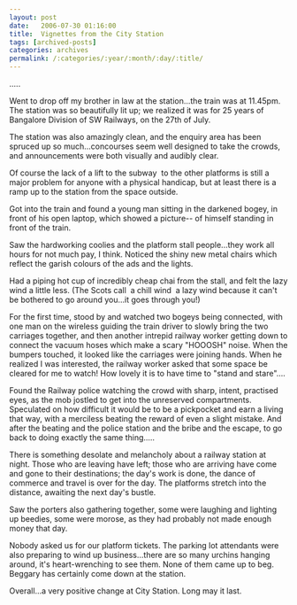 ```yaml
---
layout: post
date:	2006-07-30 01:16:00
title:  Vignettes from the City Station
tags: [archived-posts]
categories: archives
permalink: /:categories/:year/:month/:day/:title/
---
```

.....

Went to drop off my brother in law at the station...the train was at 11.45pm. The station was so beautifully lit up; we realized it was for 25 years of Bangalore Division of SW Railways, on the 27th of July. 

The station was also amazingly clean, and the enquiry area has been spruced up so much...concourses seem well designed to take the crowds, and announcements were both visually and audibly clear. 

Of course the lack of a lift to the subway&nbsp; to the other platforms is still a major problem for anyone with a physical handicap, but at least there is a ramp up to the station from the space outside.

Got into the train and found a young man sitting in the darkened bogey, in front of his open laptop, which showed a picture-- of himself standing in front of the train.

Saw the hardworking coolies and the platform stall people...they work all hours for not much pay, I think. Noticed the shiny new metal chairs which reflect the garish colours of the ads and the lights.

Had a piping hot cup of incredibly cheap chai from the stall, and felt the lazy wind a little less. (The Scots call&nbsp; a chill wind &nbsp;a lazy wind because it can't be bothered to go around you...it goes through you!)

For the first time, stood by and watched two bogeys being connected, with one man on the wireless guiding the train driver to slowly bring the two carriages together, and then another intrepid railway worker getting down to connect the vacuum hoses which make a scary "HOOOSH" noise.&nbsp;When the bumpers touched, it looked like the carriages were joining hands.&nbsp;When he realized I was interested, the railway worker asked that some space be cleared for me to watch! How lovely it is to have time to "stand and stare"....

Found the Railway police watching the crowd with sharp, intent, practised eyes, as the mob jostled to get into the unreserved compartments. Speculated on how difficult it would be to be a pickpocket and earn a living that way, with a merciless beating the reward of even a slight mistake. And after the beating and the police station and the bribe and the escape, to go back to doing exactly the same thing.....

There is something desolate and melancholy about a railway station at night. Those who are leaving have left; those who are arriving have come and gone to their destinations; the day's work is done, the dance of commerce and travel is over for the day. The platforms stretch into the distance, awaiting the next day's bustle. 

Saw the porters also gathering together, some were laughing and lighting up beedies, some were morose, as they had probably not made enough money that day.

Nobody asked us for our platform tickets. The parking lot attendants were also preparing to wind up business...there are so many urchins hanging around, it's heart-wrenching to see them. None of them came up to beg. Beggary has certainly come down at the station. 

Overall...a very positive change at City Station. Long may it last.
